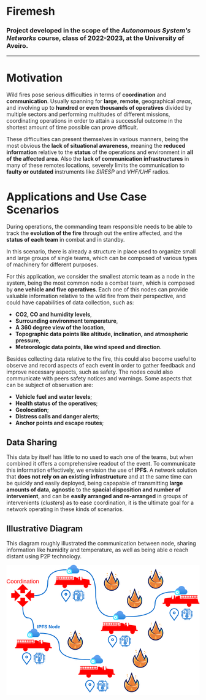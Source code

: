 # Firemesh

### Project developed in the scope of the ***Autonomous System's Networks*** course, class of **2022-2023**, at the **University of Aveiro**.

___

# Motivation

Wild fires pose serious difficulties in terms of **coordination** and **communication**. Usually spanning for **large**, **remote**, geographical *areas*, and involving up to **hundred or even thousands of operatives** divided by multiple sectors and performing multitudes of different missions, coordinating operations in order to attain a successful outcome in the shortest amount of time possible can prove difficult.

These difficulties can present themselves in various manners, being the most obvious the **lack of situational awareness**, meaning the **reduced information** relative to the **status** of the operations and environment in **all of the affected area**. Also the **lack of communication infrastructures** in many of these remotes locations, severely limits the communication to **faulty or outdated** instruments like *SIRESP* and *VHF/UHF* radios.

# Applications and Use Case Scenarios

During operations, the commanding team responsible needs to be able to track the **evolution of the fire** through out the entire affected, and the **status of each team** in combat and in standby.

In this scenario, there is already a structure in place used to organize small and large groups of single teams, which can be composed of various types of machinery for different purposes.

For this application, we consider the smallest atomic team as a node in the system, being the most common node a combat team, which is composed by **one vehicle and five operatives**. Each one of this nodes can provide valuable information relative to the wild fire from their perspective, and could have capabilities of data collection, such as:
- **CO2, CO and humidity levels**,
- **Surrounding environment temperature**,
- **A 360 degree view of the location**,
- **Topographic data points like altitude, inclination, and atmospheric pressure**,
- **Meteorologic data points, like wind speed and direction**.

Besides collecting data relative to the fire, this could also become useful to observe and record aspects of each event in order to gather feedback and improve necessary aspects, such as safety. The nodes could also communicate with peers safety notices and warnings. Some aspects that can be subject of observation are:
- **Vehicle fuel and water levels**;
- **Health status of the operatives**;
- **Geolocation**;
- **Distress calls and danger alerts**;
- **Anchor points and escape routes**;

<div style="page-break-after: always;"></div>

## Data Sharing

This data by itself has little to no used to each one of the teams, but when combined it offers a comprehensive readout of the event. To communicate this information effectively, we envision the use of **IPFS**. A network solution that **does not rely on an existing infrastructure** and at the same time can be quickly and easily deployed, being capapable of transmitting **large amounts of data**, **agnostic** to the **spacial disposition and number of intervenient**, and can be **easily arranged and re-arranged** in groups of intervenients (*clusters*) as to ease coordination, it is the ultimate goal for a network operating in these kinds of scenarios.

## Illustrative Diagram

This diagram roughly illustrated the communication between node, sharing information like humidity and temperature, as well as being able o reach distant using P2P technology.

<p align="center">
  <img alt="IPFS in wild fire" src="docs/diagrams/event.png">
</p>
